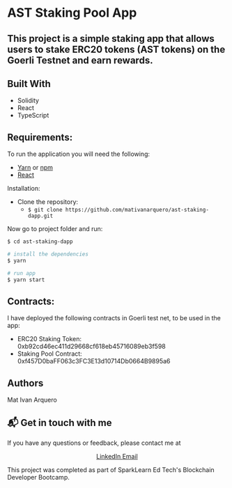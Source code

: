 # AST Staking Pool App

## This project is a simple staking app that allows users to stake ERC20 tokens (AST tokens) on the Goerli Testnet and earn rewards.

## Built With
* Solidity
* React
* TypeScript

## Requirements:

To run the application you will need the following:
* [Yarn](https://yarnpkg.com/) or [npm](https://www.npmjs.com/)
* [React](https://reactjs.org/)

Installation:
* Clone the repository:
  * ```$ git clone https://github.com/mativanarquero/ast-staking-dapp.git ```

Now go to project folder and run:

```bash
$ cd ast-staking-dapp

# install the dependencies
$ yarn

# run app
$ yarn start
```

## Contracts:
I have deployed the following contracts in Goerli test net, to be used in the app:

* ERC20 Staking Token: 0xb92cd46ec411d29668cf618eb45716089eb3f598
* Staking Pool Contract: 0xf457D0baFF063c3FC3E13d10714Db0664B9895a6

## Authors
Mat Ivan Arquero

## :mailbox_with_mail: Get in touch with me
If you have any questions or feedback, please contact me at

<p align="center">
  <a href="https://www.linkedin.com/in/mat-ivan-arquero-311b15211/" target="_blank" >
    LinkedIn
  </a>
  <a href="mailto: mativanarquero@gmail.com" target="_blank" >
    Email
  </a> 
  <br/>
</p>

This project was completed as part of SparkLearn Ed Tech's Blockchain Developer Bootcamp.
